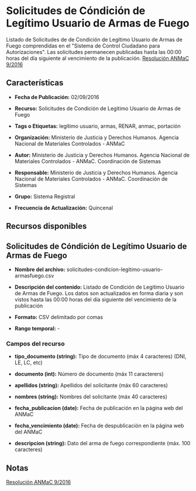 Solicitudes de Cóndición de Legítimo Usuario de Armas de Fuego
==============================================================

Listado de Solicitudes de de Condición de Legítimo Usuario de Armas de Fuego comprendidas en el "Sistema de Control Ciudadano para Autorizaciones". Las solicitudes permanecen publicadas hasta las 00:00 horas del día siguiente al vencimiento de la publicación. [Resolución ANMaC 9/2016](http://servicios.infoleg.gob.ar/infolegInternet/anexos/265000-269999/265340/norma.htm)

Características
---------------

-	**Fecha de Publicación:** 02/09/2016

-	**Recurso:** Solicitudes de Condición de Legítimo Usuario de Armas de Fuego

-	**Tags o Etiquetas:** legítimo usuario, armas, RENAR, anmac, portación  

-	**Organización:** Ministerio de Justicia y Derechos Humanos. Agencia Nacional de Materiales Controlados - ANMaC 

-	**Autor:** Ministerio de Justicia y Derechos Humanos. Agencia Nacional de Materiales Controlados - ANMaC. Coordinación de Sistemas

- **Responsable:** Ministerio de Justicia y Derechos Humanos. Agencia Nacional de Materiales Controlados - ANMaC. Coordinación de Sistemas

-	**Grupo:** Sistema Registral

- **Frecuencia de Actualización:** Quincenal

Recursos disponibles
--------------------

## Solicitudes de Cóndición de Legítimo Usuario de Armas de Fuego

-	**Nombre del archivo:** solicitudes-condicion-legitimo-usuario-armasfuego.csv

-	**Descripción del contenido:** Listado de Condición de Legítimo Usuario de Armas de Fuego. Los datos son actualizados en forma diaria y son vistos hasta las 00:00 horas del día siguiente del vencimiento de la publicación

-	**Formato:** CSV delimitado por comas

-	**Rango temporal:** -

### Campos del recurso

-	**tipo_documento (string):** Tipo de documento (máx 4 caracteres) (DNI, LE, LC, etc)

-	**documento (int):** Número de documento (máx 11 caracterers)

-	**apellidos (string):** Apellidos del solicitante (máx 60 caracteres)

-	**nombres (string):** Nombres del solicitante (máx 40 caracteres)

-	**fecha_publicacion (date):** Fecha de publicación en la página web del ANMaC

-	**fecha_vencimiento (date):** Fecha de despublicación en la página web del ANMaC

-	**descripcion (string):** Dato del arma de fuego correspondiente (máx. 100 caracteres)

## Notas

[Resolución ANMaC 9/2016](http://servicios.infoleg.gob.ar/infolegInternet/anexos/265000-269999/265340/norma.htm)
